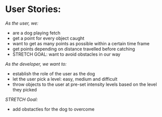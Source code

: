 # User Stories:

_As the user, we:_

  * are a dog playing fetch
  * get a point for every object caught
  * want to get as many points as possible within a certain time frame
  * get points depending on distance travelled before catching
  * STRETCH GOAL: want to avoid obstacles in our way

_As the developer, we want to:_

  * establish the role of the user as the dog
  * let the user pick a level: easy, medium and difficult
  * throw objects to the user at pre-set intensity levels based on the level they picked
    
_STRETCH Goal:_

  * add obstactles for the dog to overcome